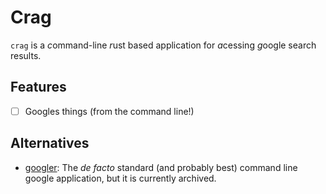 # Crag

`crag` is a *c*ommand-line *r*ust based application for *a*cessing *g*oogle search results.

## Features

- [ ] Googles things (from the command line!)

## Alternatives

- [googler](https://github.com/jarun/googler): The _de facto_ standard (and probably best) command line google application, but it is currently archived.
